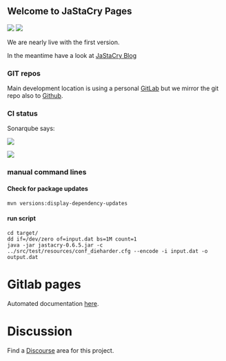 ## Welcome to JaStaCry Pages

![](https://img.shields.io/badge/license-MIT-brithgreen.svg)
![](https://bestpractices.coreinfrastructure.org/projects/2521/badge)

We are nearly live with the first version.

In the meantime have a look at [JaStaCry Blog](https://blog.jastacry.org)

### GIT repos

Main development location is using a personal [GitLab](https://gitlab.kretschmann.software/stackedcrypto/JaStaCry) but we mirror the git repo also to [Github](https://github.com/kkretsch/JaStaCry).

### CI status

Sonarqube says:

![](https://sona.kretschmann.software/api/project_badges/measure?project=JaStaCry&metric=alert_status)

![](https://sona.kretschmann.software/api/project_badges/measure?project=JaStaCry&metric=coverage)


### manual command lines

#### Check for package updates

    mvn versions:display-dependency-updates

#### run script

    cd target/
    dd if=/dev/zero of=input.dat bs=1M count=1
    java -jar jastacry-0.6.5.jar -c ../src/test/resources/conf_dieharder.cfg --encode -i input.dat -o output.dat

# Gitlab pages

Automated documentation [here](https://stackedcrypto.kretschmann.fyi/JaStaCry/).

# Discussion

Find a [Discourse](https://talk.kretschmann.social/c/projects/jastacry/6) area for this project.

